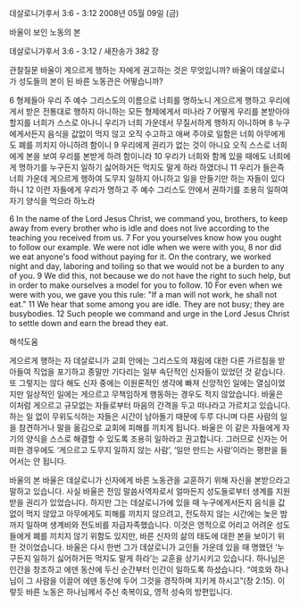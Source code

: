 데살로니가후서 3:6 - 3:12 
2008년 05월 09일 (금)

바울이 보인 노동의 본



데살로니가후서 3:6 - 3:12 / 새찬송가 382 장


관찰질문
바울이 게으르게 행하는 자에게 권고하는 것은 무엇입니까? 
바울이 데살로니가 성도들의 본이 된 바른 노동관은 어떻습니까? 

6 형제들아 우리 주 예수 그리스도의 이름으로 너희를 명하노니 게으르게 행하고 우리에게서 받은 전통대로 행하지 아니하는 모든 형제에게서 떠나라 7 어떻게 우리를 본받아야 할지를 너희가 스스로 아나니 우리가 너희 가운데서 무질서하게 행하지 아니하며 8 누구에게서든지 음식을 값없이 먹지 않고 오직 수고하고 애써 주야로 일함은 너희 아무에게도 폐를 끼치지 아니하려 함이니 9 우리에게 권리가 없는 것이 아니요 오직 스스로 너희에게 본을 보여 우리를 본받게 하려 함이니라 10 우리가 너희와 함께 있을 때에도 너희에게 명하기를 누구든지 일하기 싫어하거든 먹지도 말게 하라 하였더니 11 우리가 들은즉 너희 가운데 게으르게 행하여 도무지 일하지 아니하고 일을 만들기만 하는 자들이 있다 하니 
12 이런 자들에게 우리가 명하고 주 예수 그리스도 안에서 권하기를 조용히 일하여 자기 양식을 먹으라 하노라  

6 In the name of the Lord Jesus Christ, we command you, brothers, to keep away from every brother who is idle and does not live according to the teaching you received from us. 7 For you yourselves know how you ought to follow our example. We were not idle when we were with you, 
8 nor did we eat anyone's food without paying for it. On the contrary, we worked night and day, laboring and toiling so that we would not be a burden to any of you. 9 We did this, not because we do not have the right to such help, but in order to make ourselves a model for you to follow. 
10 For even when we were with you, we gave you this rule: "If a man will not work, he shall not eat." 11 We hear that some among you are idle. They are not busy; they are busybodies. 12 Such people we command and urge in the Lord Jesus Christ to settle down and earn the bread they eat.

해석도움





게으르게 행하는 자  데살로니가 교회 안에는 그리스도의 재림에 대한 다른 가르침을 받아들여 직업을 포기하고 종말만 기다리는 일부 속단적인 신자들이 있었던 것 같습니다. 또 그렇지는 않다 해도 신자 중에는 이원론적인 생각에 빠져 신앙적인 일에는 열심이었지만 일상적인 일에는 게으르고 무책임하게 행동하는 경우도 적지 않았습니다. 바울은 이처럼 게으르고 규모없는 자들로부터 마음의 간격을 두고 떠나라고 가르치고 있습니다. 하는 일 없이 무위도식하는 자들은 시간이 남아돌기 때문에 두루 다니며 다른 사람의 일을 참견하거나 말을 옮김으로 교회에 피해를 끼치게 됩니다. 바울은 이 같은 자들에게 자기의 양식을 스스로 해결할 수 있도록 조용히 일하라고 권고합니다. 그러므로 신자는 어떠한 경우에도 ‘게으르고 도무지 일하지 않는 사람’, ‘일만 만드는 사람’이라는 평판을 들어서는 안 됩니다.  

바울의 본  바울은 데살로니가 신자에게 바른 노동관을 교훈하기 위해 자신을 본받으라고 말하고 있습니다. 사실 바울은 전임 말씀사역자로서 얼마든지 성도들로부터 생계를 지원 받을 권리가 있었습니다. 하지만 그는 데살로니가에 있을 때 누구에게서든지 음식을 값없이 먹지 않았고 아무에게도 피해를 끼치지 않으려고, 전도하지 않는 시간에는 늦은 밤까지 일하며 생계비와 전도비를 자급자족했습니다. 이것은 영적으로 어리고 어려운 성도들에게 폐를 끼치지 않기 위함도 있지만, 바른 신자의 삶의 태도에 대한 본을 보이기 위한 것이었습니다. 바울은 다시 한번 그가 데살로니가 교인들 가운데 있을 때 명했던 ‘누구든지 일하기 싫어하거든 먹지도 말게 하라’는 교훈을 상기시키고 있습니다. 하나님은 인간을 창조하고 에덴 동산에 두신 순간부터 인간이 일하도록 하셨습니다. “여호와 하나님이 그 사람을 이끌어 에덴 동산에 두어 그것을 경작하며 지키게 하시고”(창 2:15). 이렇듯 바른 노동은 하나님께서 주신 축복이요, 영적 성숙의 방편입니다.